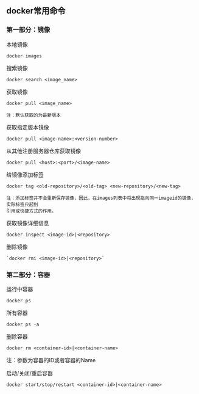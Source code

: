 ## docker常用命令

### 第一部分：镜像

本地镜像

```
docker images
```

搜索镜像

```
docker search <image_name>
```

获取镜像

```
docker pull <image_name>

注：默认获取的为最新版本
```

获取指定版本镜像

```
docker pull <image-name>:<version-number>
```

从其他注册服务器仓库获取镜像

```
docker pull <host>:<port>/<image-name>
```

给镜像添加标签

```
docker tag <old-repository>/<old-tag> <new-repository>/<new-tag>

注：添加标签并不会重新保存镜像，因此，在images列表中将出现指向同一imageid的镜像，实际标签只起到
引用或快捷方式的作用。
```

获取镜像详细信息

```
docker inspect <image-id>|<repository>
```

删除镜像

    `docker rmi <image-id>|<repository>`

### 第二部分：容器

运行中容器

`docker ps`

所有容器

`docker ps -a`

删除容器

`docker rm <container-id>|<container-name>`

注：参数为容器的ID或者容器的Name

启动/关闭/重启容器

`docker start/stop/restart <container-id>|<container-name>`

